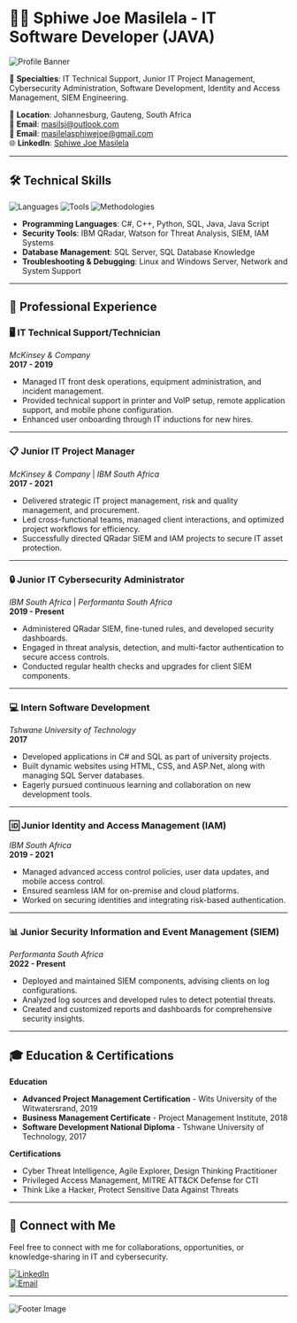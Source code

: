 # 👨‍💻 Sphiwe Joe Masilela - IT Software Developer (JAVA)

![Profile Banner](https://via.placeholder.com/1000x200.png?text=Sphiwe+Joe+Masilela)  

🎯 **Specialties**: IT Technical Support, Junior IT Project Management, Cybersecurity Administration, Software Development, Identity and Access Management, SIEM Engineering.

📍 **Location**: Johannesburg, Gauteng, South Africa  
📧 **Email**: [masilsj@outlook.com](mailto:masilsj@outlook.com)  
📧 **Email**: [masilelasphiwejoe@gmail.com](masilelasphiwejoe@gmail.com)  
🌐 **LinkedIn**: [Sphiwe Joe Masilela](https://www.linkedin.com/in/sphiwe-masilela1214/)  

---

## 🛠️ Technical Skills

![Languages](https://img.shields.io/badge/Languages-C%23%2C%20Python%2C%20SQL-brightgreen)
![Tools](https://img.shields.io/badge/Tools-IBM%20QRadar%2C%20PowerShell%2C%20SQL%20Server-blue)
![Methodologies](https://img.shields.io/badge/Methodologies-Agile%2C%20Design%20Thinking-yellow)

- **Programming Languages**: C#, C++, Python, SQL, Java, Java Script
- **Security Tools**: IBM QRadar, Watson for Threat Analysis, SIEM, IAM Systems
- **Database Management**: SQL Server, SQL Database Knowledge
- **Troubleshooting & Debugging**: Linux and Windows Server, Network and System Support

---

## 📄 Professional Experience

### 🖥️ IT Technical Support/Technician  
*McKinsey & Company*  
**2017 - 2019**

- Managed IT front desk operations, equipment administration, and incident management.
- Provided technical support in printer and VoIP setup, remote application support, and mobile phone configuration.
- Enhanced user onboarding through IT inductions for new hires.

---

### 📋 Junior IT Project Manager  
*McKinsey & Company* | *IBM South Africa*  
**2017 - 2021**

- Delivered strategic IT project management, risk and quality management, and procurement.
- Led cross-functional teams, managed client interactions, and optimized project workflows for efficiency.
- Successfully directed QRadar SIEM and IAM projects to secure IT asset protection.

---

### 🔒 Junior IT Cybersecurity Administrator  
*IBM South Africa* | *Performanta South Africa*  
**2019 - Present**

- Administered QRadar SIEM, fine-tuned rules, and developed security dashboards.
- Engaged in threat analysis, detection, and multi-factor authentication to secure access controls.
- Conducted regular health checks and upgrades for client SIEM components.

---

### 💻 Intern Software Development  
*Tshwane University of Technology*  
**2017**

- Developed applications in C# and SQL as part of university projects.
- Built dynamic websites using HTML, CSS, and ASP.Net, along with managing SQL Server databases.
- Eagerly pursued continuous learning and collaboration on new development tools.

---

### 🆔 Junior Identity and Access Management (IAM)  
*IBM South Africa*  
**2019 - 2021**

- Managed advanced access control policies, user data updates, and mobile access control.
- Ensured seamless IAM for on-premise and cloud platforms.
- Worked on securing identities and integrating risk-based authentication.

---

### 📊 Junior Security Information and Event Management (SIEM)  
*Performanta South Africa*  
**2022 - Present**

- Deployed and maintained SIEM components, advising clients on log configurations.
- Analyzed log sources and developed rules to detect potential threats.
- Created and customized reports and dashboards for comprehensive security insights.

---

## 🎓 Education & Certifications

**Education**  
- **Advanced Project Management Certification** - Wits University of the Witwatersrand, 2019  
- **Business Management Certificate** - Project Management Institute, 2018  
- **Software Development National Diploma** - Tshwane University of Technology, 2017  

**Certifications**  
- Cyber Threat Intelligence, Agile Explorer, Design Thinking Practitioner  
- Privileged Access Management, MITRE ATT&CK Defense for CTI  
- Think Like a Hacker, Protect Sensitive Data Against Threats  

---

## 🔗 Connect with Me

Feel free to connect with me for collaborations, opportunities, or knowledge-sharing in IT and cybersecurity.

[![LinkedIn](https://img.shields.io/badge/LinkedIn-Sphiwe%20Joe%20Masilela-blue)](https://www.linkedin.com/in/sphiwe-masilela1214/)  
[![Email](https://img.shields.io/badge/Email-masilsj%40outlook.com-lightgrey)](mailto:masilsj@outlook.com)  

---

![Footer Image](https://via.placeholder.com/1000x100.png?text=IT+Support+%7C+Cybersecurity+%7C+Software+Development+%7C+IAM+%7C+SIEM)
